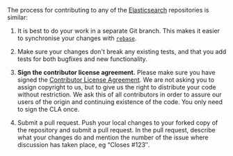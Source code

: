 The process for contributing to any of the [Elasticsearch](https://github.com/elasticsearch) repositories is similar:

1. It is best to do your work in a separate Git branch. This makes it easier to synchronise your changes with [`rebase`](http://mislav.uniqpath.com/2013/02/merge-vs-rebase/).

2. Make sure your changes don't break any existing tests, and that you add tests for both bugfixes and new functionality.

3. **Sign the contributor license agreement.**
Please make sure you have signed the [Contributor License Agreement](http://www.elasticsearch.org/contributor-agreement/). We are not asking you to assign copyright to us, but to give us the right to distribute your code without restriction. We ask this of all contributors in order to assure our users of the origin and continuing existence of the code. You only need to sign the CLA once.

4. Submit a pull request.
Push your local changes to your forked copy of the repository and submit a pull request. In the pull request, describe what your changes do and mention the number of the issue where discussion has taken place, eg “Closes #123″.
